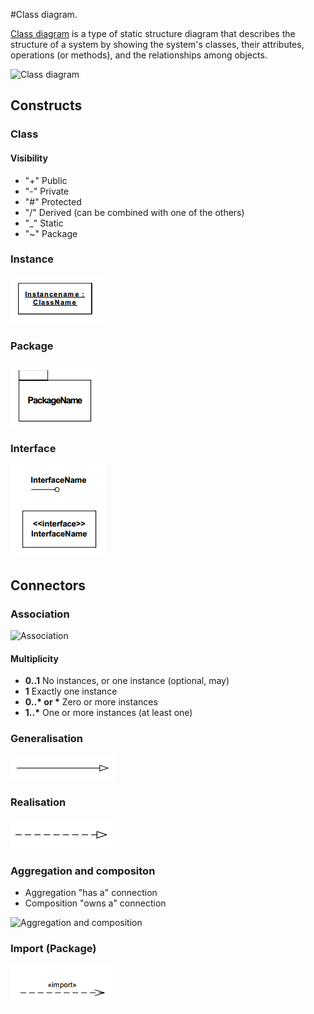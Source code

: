 #Class diagram.

[Class diagram](http://en.wikipedia.org/wiki/Class_diagram) is a type of static structure diagram that describes the structure of a system by showing the system's classes, their attributes, operations (or methods), and the relationships among objects.

![Class diagram](http://upload.wikimedia.org/wikipedia/commons/4/41/BankAccount1.svg)

## Constructs

### Class

#### Visibility

* "+"       Public 
* "-"       Private 
* "#"       Protected 
* "/"       Derived (can be combined with one of the others)
* "_"       Static
* "~"       Package

### Instance

![Instance](class_instance.png)

### Package

![Package](class_package.png)

### Interface

![Interface](class_interface.png)

## Connectors

### Association

![Association](http://upload.wikimedia.org/wikipedia/commons/4/4d/UML_role_example.gif)

#### Multiplicity

* __0..1__	No instances, or one instance (optional, may)
* __1__	Exactly one instance
* __0..* or *__	Zero or more instances
* __1..*__	One or more instances (at least one)


### Generalisation

![Generalisation](class_generalisation.png)

### Realisation

![Realisation](class_realisation.png)

### Aggregation and compositon

* Aggregation "has a" connection
* Composition "owns a" connection

![Aggregation and composition](http://upload.wikimedia.org/wikipedia/en/9/9f/AggregationAndComposition.svg)

### Import (Package)

![Import](class_import.png)
